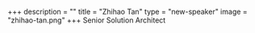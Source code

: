 +++
description = ""
title = "Zhihao Tan"
type = "new-speaker"
image = "zhihao-tan.png"
+++
Senior Solution Architect